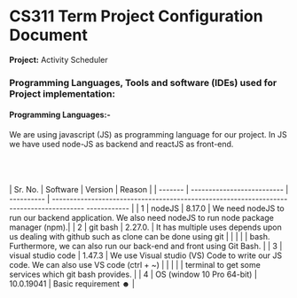 # CS311 Term Project Configuration Document
<span><b>Project:</b> Activity Scheduler </span>
<h3>Programming Languages, Tools and software (IDEs) used for Project implementation: </h3>
<h4>Programming Languages:-</h4>
<span>We are using javascript (JS) as programming language for our project. In JS we have used node-JS as backend and reactJS as front-end.</h4></br></br></br></br>


| Sr. No. | Software                   | Version    | Reason                                                                                               | 
| ------- | -------------------------- | ---------- | --------------------------------------------------------------------------------------- ------------ |
| 1       | nodeJS                     | 8.17.0     | We need nodeJS to run our backend application. We also need nodeJS to run node package manager (npm).|
| 2       | git bash                   | 2.27.0.    | <span>It has multiple uses depends upon us dealing with github such as clone can be done using git   |                        |         |                            |            | bash. Furthermore, we can also run our back-end and front using Git Bash.</span>                     | 
| 3       | visual studio code         | 1.47.3     | <span>We use Visual studio (VS) Code to write our JS code. We can also use VS code (ctrl + ~)        |                        |         |                            |            |  terminal to get some services which git bash provides.</span>                                       |
| 4       |  OS (window 10 Pro 64-bit) | 10.0.19041 | Basic requirement ☻                                                                                  |
